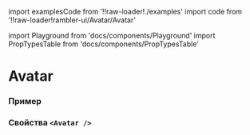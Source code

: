 import examplesCode from '!!raw-loader!./examples'
import code from '!!raw-loader!rambler-ui/Avatar/Avatar'

import Playground from 'docs/components/Playground'
import PropTypesTable from 'docs/components/PropTypesTable'

# Avatar

### Пример
<Playground code={examplesCode} />

### Свойства `<Avatar />`
<PropTypesTable code={code} />
